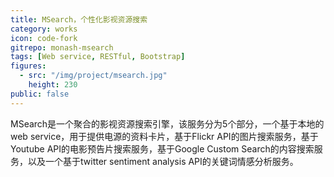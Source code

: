 ```yaml
---
title: MSearch，个性化影视资源搜索
category: works
icon: code-fork
gitrepo: monash-msearch
tags: [Web service, RESTful, Bootstrap]
figures:
  - src: "/img/project/msearch.jpg"
    height: 230
public: false
---
```


MSearch是一个聚合的影视资源搜索引擎，该服务分为5个部分，一个基于本地的web service，用于提供电源的资料卡片，基于Flickr API的图片搜索服务，基于Youtube API的电影预告片搜索服务，基于Google Custom Search的内容搜索服务，以及一个基于twitter sentiment analysis API的关键词情感分析服务。